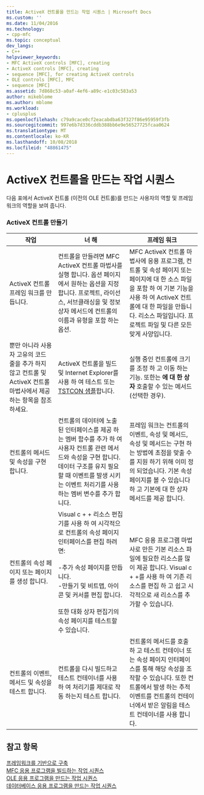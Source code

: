 ```yaml
---
title: ActiveX 컨트롤을 만드는 작업 시퀀스 | Microsoft Docs
ms.custom: ''
ms.date: 11/04/2016
ms.technology:
- cpp-mfc
ms.topic: conceptual
dev_langs:
- C++
helpviewer_keywords:
- MFC ActiveX controls [MFC], creating
- ActiveX controls [MFC], creating
- sequence [MFC], for creating ActiveX controls
- OLE controls [MFC], MFC
- sequence [MFC]
ms.assetid: 7d868c53-a0af-4ef6-a89c-e1c03c583a53
author: mikeblome
ms.author: mblome
ms.workload:
- cplusplus
ms.openlocfilehash: c79a9cace0cf2eacabdba63f327f86e95959f3fb
ms.sourcegitcommit: 997e6b7d336cddb388bb6e9e56527725fcaa0624
ms.translationtype: MT
ms.contentlocale: ko-KR
ms.lasthandoff: 10/08/2018
ms.locfileid: "48861475"
---
```

# <a name="sequence-of-operations-for-creating-activex-controls"></a>ActiveX 컨트롤을 만드는 작업 시퀀스

다음 표에서 ActiveX 컨트롤 (이전의 OLE 컨트롤)를 만드는 사용자의 역할 및 프레임 워크의 역할을 보여 줍니다.

### <a name="creating-activex-controls"></a>ActiveX 컨트롤 만들기

|작업|너 해|프레임 워크|
|----------|------------|------------------------|
|ActiveX 컨트롤 프레임 워크를 만듭니다.|컨트롤을 만들려면 MFC ActiveX 컨트롤 마법사를 실행 합니다. 옵션 페이지에서 원하는 옵션을 지정 합니다. 프로젝트, 라이선스, 서브클래싱을 및 정보 상자 메서드에 컨트롤의 이름과 유형을 포함 하는 옵션.|MFC ActiveX 컨트롤 마법사에 응용 프로그램, 컨트롤 및 속성 페이지 또는 페이지에 대 한 소스 파일을 포함 하 여 기본 기능을 사용 하 여 ActiveX 컨트롤에 대 한 파일을 만듭니다. 리소스 파일입니다. 프로젝트 파일 및 다른 모든 맞게 사양입니다.|
|뿐만 아니라 사용자 고유의 코드 줄을 추가 하지 않고 컨트롤 및 ActiveX 컨트롤 마법사에서 제공 하는 항목을 참조 하세요.|ActiveX 컨트롤을 빌드 및 Internet Explorer를 사용 하 여 테스트 또는 [TSTCON 샘플](../visual-cpp-samples.md)합니다.|실행 중인 컨트롤에 크기를 조정 하 고 이동 하는 기능. 또한는 **에 대 한 상자** 호출할 수 있는 메서드 (선택한 경우).|
|컨트롤의 메서드 및 속성을 구현 합니다.|컨트롤의 데이터에 노출 된 인터페이스를 제공 하는 멤버 함수를 추가 하 여 사용자 컨트롤 관련 메서드와 속성을 구현 합니다. 데이터 구조를 유지 필요할 때 이벤트를 발생 시키는 이벤트 처리기를 사용 하는 멤버 변수를 추가 합니다.|프레임 워크는 컨트롤의 이벤트, 속성 및 메서드, 속성 및 메서드는 구현 하는 방법에 초점을 맞출 수를 지원 하기 위해 이미 정의 되었습니다. 기본 속성 페이지를 볼 수 있습니다 하 고 기본에 대 한 상자 메서드를 제공 합니다.|
|컨트롤의 속성 페이지 또는 페이지를 생성 합니다.|Visual c + + 리소스 편집기를 사용 하 여 시각적으로 컨트롤의 속성 페이지 인터페이스를 편집 하려면:<br /><br />-추가 속성 페이지를 만듭니다.<br />-만들기 및 비트맵, 아이콘 및 커서를 편집 합니다.<br /><br /> 또한 대화 상자 편집기의 속성 페이지를 테스트할 수 있습니다.|MFC 응용 프로그램 마법사로 만든 기본 리소스 파일에 필요한 리소스를 많이 제공 합니다. Visual c + +를 사용 하 여 기존 리소스를 편집 하 고 쉽고 시각적으로 새 리소스를 추가할 수 있습니다.|
|컨트롤의 이벤트, 메서드 및 속성을 테스트 합니다.|컨트롤을 다시 빌드하고 테스트 컨테이너를 사용 하 여 처리기를 제대로 작동 하는지 테스트 합니다.|컨트롤의 메서드를 호출 하 고 테스트 컨테이너 또는 속성 페이지 인터페이스를 통해 해당 속성을 조작할 수 있습니다. 또한 컨트롤에서 발생 하는 추적 이벤트를 컨트롤의 컨테이너에서 받은 알림을 테스트 컨테이너를 사용 합니다.|

## <a name="see-also"></a>참고 항목

[프레임워크를 기반으로 구축](../mfc/building-on-the-framework.md)<br/>
[MFC 응용 프로그램을 빌드하는 작업 시퀀스](../mfc/sequence-of-operations-for-building-mfc-applications.md)<br/>
[OLE 응용 프로그램을 만드는 작업 시퀀스](../mfc/sequence-of-operations-for-creating-ole-applications.md)<br/>
[데이터베이스 응용 프로그램을 만드는 작업 시퀀스](../mfc/sequence-of-operations-for-creating-database-applications.md)

